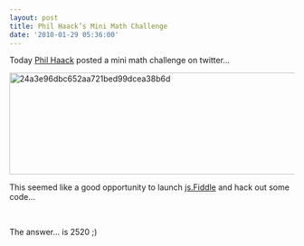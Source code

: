 ```yaml
---
layout: post
title: Phil Haack’s Mini Math Challenge
date: '2010-01-29 05:36:00'
---
```


<p>Today <a href="http://twitter.com/haacked" target="_blank">Phil Haack</a> posted a mini math challenge on twitter…</p>  <p><a href="http://elijahmanor.com/webdevdotnet/image.axd?picture=24a3e96dbc652aa721bed99dcea38b6d.png"><img title="24a3e96dbc652aa721bed99dcea38b6d" border="0" alt="24a3e96dbc652aa721bed99dcea38b6d" src="http://elijahmanor.com/webdevdotnet/image.axd?picture=24a3e96dbc652aa721bed99dcea38b6d_thumb.png" width="568" height="180"></a> </p>  <p>This seemed like a good opportunity to launch <a href="http://jsfiddle.net/srNFJ/" target="_blank">js.Fiddle</a> and hack out some code…</p>   <p> </p>  <p>The answer... is 2520 ;)</p>